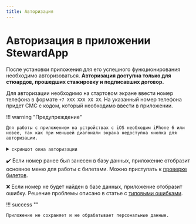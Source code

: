 ```yaml
---
title: Авторизация
---
```


# Авторизация в приложении StewardApp
После установки приложения для его успешного функционирования необходимо авторизоваться. **Авторизация доступна только для стюардов, прошедших стажировку и подписавших договор.**

Для авторизации необходимо на стартовом экране ввести номер телефона в формате `+7 XXX XXX XX XX`. На указанный номер телефона придет СМС с кодом, который необходимо ввести в приложении. 

!!! warning "Предупреждение"

    Для работы с приложением на устройствах с iOS необходим iPhone 6 или новее, так как при меньшей диагонали экрана недоступна кнопка для авторизации.

<details>
  <summary><code>скриншот окна авторизации</code></summary>
  <p></p>
  <img alt="Главное меню приложения" src="" width="25%" style="border: 2px solid; border-radius: 25px;">
</details>

✔️ Если номер ранее был занесен в базу данных, приложение отобразит основное меню для работы с билетами. Можно приступать к [проверке билетов](https://callistoboy.github.io/stewards-a-book/docs/app/tickets/). 

❌ Если номер не будет найден в базе данных, приложение отобразит ошибку. Решение проблемы описано в статье с [типовыми ошибками](https://callistoboy.github.io/stewards-a-book/docs/app/errors/).

!!! success ""

    Приложение не сохраняет и не обрабатывает персональные данные.
